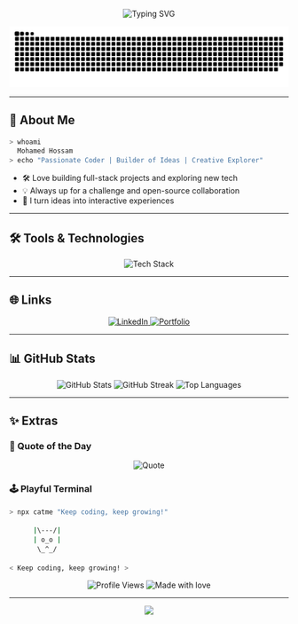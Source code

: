 <p align="center">
  <img src="https://readme-typing-svg.demolab.com?font=Fira+Code&size=32&pause=1000&color=F7F7F7&center=true&vCenter=true&width=700&lines=Hi+there!+I'm+Mohamed+Hossam+%F0%9F%91%8B;Full-Stack+Developer+%F0%9F%9A%80;Welcome+to+My+Creative+Space!" alt="Typing SVG"/>
</p>

<p align="center">
  <img src="https://raw.githubusercontent.com/platane/snk/output/github-contribution-grid-snake-dark.svg" alt="snake game"/>
</p>

---

## 🚀 About Me

```bash
> whoami
  Mohamed Hossam
> echo "Passionate Coder | Builder of Ideas | Creative Explorer"
```

- 🛠️ Love building full-stack projects and exploring new tech
- 💡 Always up for a challenge and open-source collaboration
- 🎨 I turn ideas into interactive experiences

---

## 🛠️ Tools & Technologies

<p align="center">
  <img src="https://skillicons.dev/icons?i=html,css,js,nodejs,cpp,python,linux,git,mysql" alt="Tech Stack"/>
</p>

---

## 🌐 Links

<p align="center">
  <a href="https://www.linkedin.com/in/mohamed-hossam-dev" target="_blank">
    <img src="https://img.shields.io/badge/LinkedIn-0A66C2?style=for-the-badge&logo=linkedin&logoColor=white" alt="LinkedIn"/>
  </a>
  <a href="https://mo-hossam-stack.github.io/my-project/" target="_blank">
    <img src="https://img.shields.io/badge/Portfolio-22272E?style=for-the-badge&logo=githubpages&logoColor=white" alt="Portfolio"/>
  </a>
</p>

---

## 📊 GitHub Stats

<p align="center">
  <img src="https://github-readme-stats.vercel.app/api?username=mo-hossam-stack&show_icons=true&theme=tokyonight&hide_border=true" alt="GitHub Stats"/>
  <img src="https://github-readme-streak-stats.herokuapp.com/?user=mo-hossam-stack&theme=tokyonight&hide_border=true" alt="GitHub Streak"/>
  <img src="https://github-readme-stats.vercel.app/api/top-langs/?username=mo-hossam-stack&layout=compact&theme=tokyonight&hide_border=true" alt="Top Languages"/>
</p>

---

## ✨ Extras

### 📜 Quote of the Day

<p align="center">
  <img src="https://quotes-github-readme.vercel.app/api?type=horizontal&theme=dark" alt="Quote"/>
</p>

### 🕹️ Playful Terminal

```bash
> npx catme "Keep coding, keep growing!"

      |\---/|
      | o_o |
       \_^_/

< Keep coding, keep growing! >
```

<p align="center">
  <img src="https://komarev.com/ghpvc/?username=mo-hossam-stack&style=flat-square&color=7F7FFF" alt="Profile Views"/>
  <img src="https://img.shields.io/badge/Made%20with-%E2%9D%A4%EF%B8%8F%20by%20Mohamed%20Hossam-7F7FFF?style=flat-square" alt="Made with love"/>
</p>

---

<p align="center">
  <img src="https://capsule-render.vercel.app/api?type=waving&color=gradient&height=100&section=footer"/>
</p> 